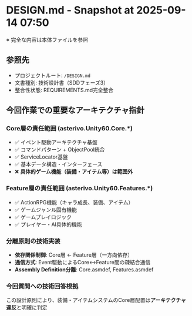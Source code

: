 # DESIGN.md - Snapshot at 2025-09-14 07:50

※ 完全な内容は本体ファイルを参照

## 参照先
- プロジェクトルート: `/DESIGN.md`
- 文書種別: 技術設計書（SDDフェーズ3）
- 整合性状態: REQUIREMENTS.md完全整合

## 今回作業での重要なアーキテクチャ指針

### Core層の責任範囲 (asterivo.Unity60.Core.*)
- ✅ イベント駆動アーキテクチャ基盤
- ✅ コマンドパターン + ObjectPool統合  
- ✅ ServiceLocator基盤
- ✅ 基本データ構造・インターフェース
- ❌ **具体的ゲーム機能（装備・アイテム等）は範囲外**

### Feature層の責任範囲 (asterivo.Unity60.Features.*)
- ✅ ActionRPG機能（キャラ成長、装備、アイテム）
- ✅ ゲームジャンル固有機能
- ✅ ゲームプレイロジック
- ✅ プレイヤー・AI具体的機能

### 分離原則の技術実装
- **依存関係制御**: Core層 ← Feature層（一方向依存）
- **通信方式**: Event駆動によるCore↔Feature間の疎結合通信
- **Assembly Definition分離**: Core.asmdef, Features.asmdef

### 今回質問への技術回答根拠
この設計原則により、装備・アイテムシステムのCore層配置は**アーキテクチャ違反**と明確に判定
